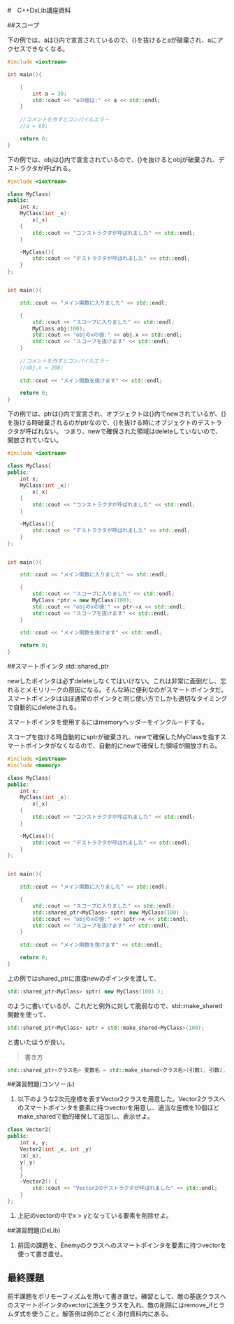 #　C++DxLib講座資料

##スコープ

下の例では、aは{}内で宣言されているので、{}を抜けるとaが破棄され、aにアクセスできなくなる。

```cpp
#include <iostream>

int main(){

	{
		int a = 30;
		std::cout << "aの値は:" << a << std::endl;
	}
	
	//コメントを外すとコンパイルエラー
	//a = 60;

	return 0;
}
```

下の例では、objは{}内で宣言されているので、{}を抜けるとobjが破棄され、デストラクタが呼ばれる。

```cpp
#include <iostream>

class MyClass{
public:
	int x;
	MyClass(int _x):
		x(_x)
	{
		std::cout << "コンストラクタが呼ばれました" << std::endl;
	}

	~MyClass(){
		std::cout << "デストラクタが呼ばれました" << std::endl;
	}
};


int main(){

	std::cout << "メイン関数に入りました" << std::endl;

	{
		std::cout << "スコープに入りました" << std::endl;
		MyClass obj(100);
		std::cout << "objのxの値:" << obj.x << std::endl;
		std::cout << "スコープを抜けます" << std::endl;
	}
	
	//コメントを外すとコンパイルエラー
	//obj.x = 200;
	
	std::cout << "メイン関数を抜けます" << std::endl;

	return 0;
}
```

下の例では、ptrは{}内で宣言され、オブジェクトは{}内でnewされているが、{}を抜ける時破棄されるのがptrなので、{}を抜ける時にオブジェクトのデストラクタが呼ばれない。
つまり、newで確保された領域はdeleteしていないので、開放されていない。

```cpp
#include <iostream>

class MyClass{
public:
	int x;
	MyClass(int _x):
		x(_x)
	{
		std::cout << "コンストラクタが呼ばれました" << std::endl;
	}

	~MyClass(){
		std::cout << "デストラクタが呼ばれました" << std::endl;
	}
};


int main(){

	std::cout << "メイン関数に入りました" << std::endl;

	{
		std::cout << "スコープに入りました" << std::endl;
		MyClass *ptr = new MyClass(100);
		std::cout << "objのxの値:" << ptr->x << std::endl;
		std::cout << "スコープを抜けます" << std::endl;
	}
	
	std::cout << "メイン関数を抜けます" << std::endl;

	return 0;
}
```

##スマートポインタ std::shared_ptr

newしたポインタは必ずdeleteしなくてはいけない。これは非常に面倒だし、忘れるとメモリリークの原因になる。そんな時に便利なのがスマートポインタだ。  
スマートポインタはほぼ通常のポインタと同じ使い方でしかも適切なタイミングで自動的にdeleteされる。  

スマートポインタを使用するにはmemoryヘッダーをインクルードする。  

スコープを抜ける時自動的にsptrが破棄され、newで確保したMyClassを指すスマートポインタがなくなるので、自動的にnewで確保した領域が開放される。  

```cpp
#include <iostream>
#include <memory>

class MyClass{
public:
	int x;
	MyClass(int _x):
		x(_x)
	{
		std::cout << "コンストラクタが呼ばれました" << std::endl;
	}

	~MyClass(){
		std::cout << "デストラクタが呼ばれました" << std::endl;
	}
};


int main(){

	std::cout << "メイン関数に入りました" << std::endl;

	{
		std::cout << "スコープに入りました" << std::endl;
		std::shared_ptr<MyClass> sptr( new MyClass(100) );
		std::cout << "objのxの値:" << sptr->x << std::endl;
		std::cout << "スコープを抜けます" << std::endl;
	}
	
	std::cout << "メイン関数を抜けます" << std::endl;

	return 0;
}
```


上の例ではshared_ptrに直接newのポインタを渡して、  

```cpp
std::shared_ptr<MyClass> sptr( new MyClass(100) );
```

のように書いているが、これだと例外に対して脆弱なので、std::make_shared関数を使って、  

```cpp
std::shared_ptr<MyClass> sptr = std::make_shared<MyClass>(100);
```

と書いたほうが良い。  


>書き方

```cpp
std::shared_ptr<クラス名> 変数名 = std::make_shared<クラス名>(引数1, 引数2, ...);
```

##演習問題(コンソール)

1. 以下のような2次元座標を表すVector2クラスを用意した。Vector2クラスへのスマートポインタを要素に持つvectorを用意し、適当な座標を10個ほどmake_sharedで動的確保して追加し、表示せよ。

```cpp
class Vector2{
public:
	int x, y;
	Vector2(int _x, int _y)
	:x(_x),
	y(_y)
	{
	}
	~Vector2() {
		std::cout << "Vector2のデストラクタが呼ばれました" << std::endl;
	}
};
```

1. 上記のvectorの中でx > yとなっている要素を削除せよ。


##演習問題(DxLib)

1. 前回の課題を、Enemyのクラスへのスマートポインタを要素に持つvectorを使って書き直せ。  

## 最終課題
前半課題をポリモーフィズムを用いて書き直せ。練習として、敵の基底クラスへのスマートポインタのvectorに派生クラスを入れ、敵の削除にはremove_ifとラムダ式を使うこと。解答例は例のごとく添付資料内にある。  
